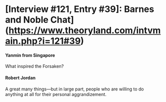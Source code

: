 # [Interview #121, Entry #39]: Barnes and Noble Chat](https://www.theoryland.com/intvmain.php?i=121#39)

#### Yanmin from Singapore

What inspired the Forsaken?

#### Robert Jordan

A great many things—but in large part, people who are willing to do anything at all for their personal aggrandizement.


